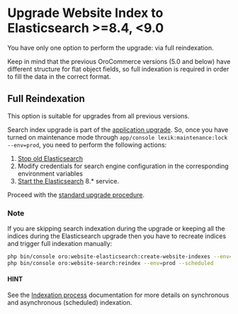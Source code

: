 # Upgrade Website Index to Elasticsearch >=8.4, <9.0

You have only one option to perform the upgrade: via full reindexation.

Keep in mind that the previous OroCommerce versions (5.0 and below) have different structure for
flat object fields, so full indexation is required in order to fill the data in the correct format.

## Full Reindexation

This option is suitable for upgrades from all previous versions.

Search index upgrade is part of the [application upgrade](../../../backend/setup/upgrade-to-new-version.md#upgrade-application).
So, once you have turned on maintenance mode through `app/console lexik:maintenance:lock --env=prod`, you need to perform the following actions:

1. <a href="https://www.elastic.co/guide/en/elasticsearch/reference/5.1/stopping-elasticsearch.html" target="_blank">Stop old Elasticsearch</a>
2. Modify credentials for search engine configuration in the corresponding environment variables
3. <a href="https://www.elastic.co/guide/en/elasticsearch/reference/5.1/starting-elasticsearch.html" target="_blank">Start the Elasticsearch</a> 8.\* service.

Proceed with the [standard upgrade procedure](../../../backend/setup/upgrade-to-new-version.md#upgrade-application).

### Note

If you are skipping search indexation during the upgrade or keeping all the indices during the Elasticsearch upgrade
then you have to recreate indices and trigger full indexation manually:

```bash
php bin/console oro:website-elasticsearch:create-website-indexes --env=prod
php bin/console oro:website-search:reindex --env=prod --scheduled
```

#### HINT
See the [Indexation process](../../../backend/architecture/tech-stack/search/index.md#search-index-overview-indexation-process) documentation for more details on synchronous and asynchronous (scheduled) indexation.

<!-- Frontend -->
